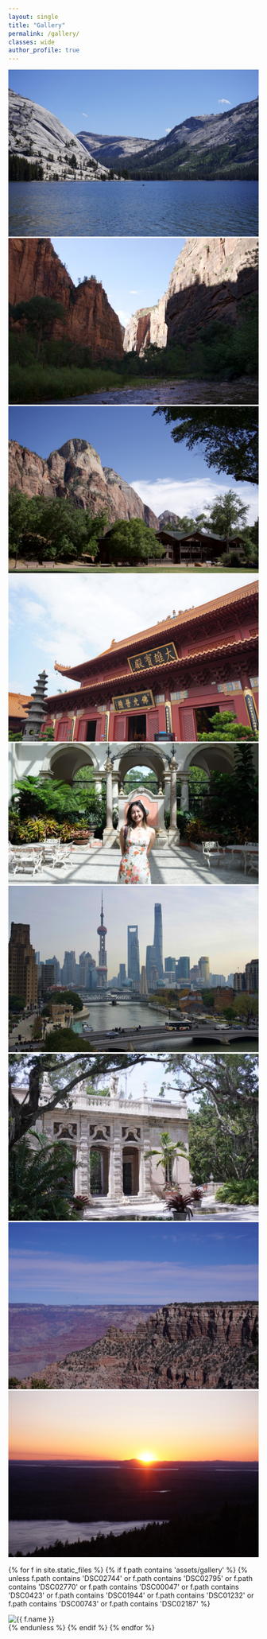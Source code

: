 ```yaml
---
layout: single
title: "Gallery"
permalink: /gallery/
classes: wide
author_profile: true
---
```


<div class="gallery-grid">

  <!-- First 9 manually ordered -->
  <div class="gallery-item"><img src="/assets/gallery/DSC02744 copy Large.jpeg" alt="DSC02744"></div>
  <div class="gallery-item"><img src="/assets/gallery/DSC02795 Large.jpeg" alt="DSC02795"></div>
  <div class="gallery-item"><img src="/assets/gallery/DSC02770 Large.jpeg" alt="DSC02770"></div>
  <div class="gallery-item"><img src="/assets/gallery/DSC00047 Large.jpeg" alt="DSC00047"></div>
  <div class="gallery-item"><img src="/assets/gallery/DSCF0423 Large.jpeg" alt="DSCF0423"></div>
  <div class="gallery-item"><img src="/assets/gallery/DSC01944 Large.jpeg" alt="DSC01944"></div>
  <div class="gallery-item"><img src="/assets/gallery/DSC01232 Large.jpeg" alt="DSC01232"></div>
  <div class="gallery-item"><img src="/assets/gallery/DSC00743 Large.jpeg" alt="DSC00743"></div>
  <div class="gallery-item"><img src="/assets/gallery/DSC02187 Large.jpeg" alt="DSC02187"></div>

  <!-- Rest auto-loaded -->
  {% for f in site.static_files %}
    {% if f.path contains 'assets/gallery' %}
      {% unless f.path contains 'DSC02744' or f.path contains 'DSC02795' or f.path contains 'DSC02770' or f.path contains 'DSC00047' or f.path contains 'DSC0423' or f.path contains 'DSC01944' or f.path contains 'DSC01232' or f.path contains 'DSC00743' or f.path contains 'DSC02187' %}
        <div class="gallery-item"><img src="{{ f.path }}" alt="{{ f.name }}"></div>
      {% endunless %}
    {% endif %}
  {% endfor %}

</div>
